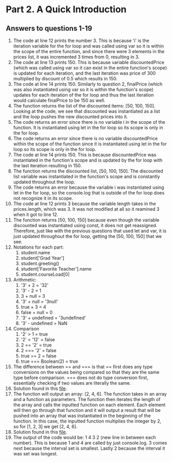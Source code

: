 # Part 2. A Quick Introduction
## Answers to questions 1-19
1. The code at line 12 prints the number 3. This is because 'i' is the iteration variable for the for loop and was called using var so it is within the scope of the entire function, and since there were 3 elements in the prices list, it was incremented 3 times from 0, resulting in 3.
2. The code at line 13 prints 150. This is because variable discountedPrice (which was called using var so it can exist in the entire function's scope) is updated for each iteration, and the last iteration was price of 300 multiplied by discount of 0.5 which results in 150.
3. The code at line 14 prints 150. Similarly to question 2, finalPrice (which was also instantiated using var so it is within the function's scope) updates for each iteration of the for loop and thus the last iteration would calculate finalPrice to be 150 as well.
4. The function returns the list of the discounted items: [50, 100, 150]. Looking at the code, we see that discounted was instantiated as a list and the loop pushes the new discounted prices into it.
5. The code returns an error since there is no variable i in the scope of the function. It is instantiated using let in the for loop so its scope is only in the for loop.
6. The code returns an error since there is no variable discountedPrice within the scope of the function since it is instantiated using let in the for loop so its scope is only in the for loop.
7. The code at line 14 prints 150. This is because discountedPrice was instantiated in the function's scope and is updated by the for loop with the last iteration resulting in 150.
8. The function returns the discounted list, [50, 100, 150]. The discounted list variable was instantiated in the function's scope and is constantly updated throughout the loop.
9. The code returns an error because the variable i was instantiated using let in the for loop, so the console.log that is outside of the for loop does not recognize it in its scope.
10. The code at line 12 prints 3 because the variable length takes in the prices.length, which was 3. It was not modified at all so it reamined 3 when it got to line 12.
11. The function returns [50, 100, 150] because even though the variable discounted was instantiated using const, it does not get reassigned. Therefore, just like with the previous questions that used let and var, it is just updated throughout the for loop, getting the [50, 100, 150] that we see.
12. Notations for each part:
    1.  student.name
    2.  student['Grad Year']
    3.  student.greeting()
    4.  student['Favorite Teacher'].name
    5.  student.courseLoad[0]
13. Arithmetic:
    1.  '3' + 2 = '32'
    2.  '3' - 2 = 1
    3.  3 + null = 3
    4.  '3' + null = '3null'
    5.  true + 3 = 4
    6.  false + null = 0
    7.  '3' + undefined = '3undefined'
    8.  '3' - undefined = NaN
14. Comparison
    1. '2' > 1 = true
    2. '2' < '12' = false
    3. 2 == '2' = true
    4. 2 === '2' = false
    5. true == 2 = false
    6. true === Boolean(2) = true
15. The difference between == and === is that == first does any type conversions on the values being compared so that they are the same type before comparison. === does not do type conversion first, essentially checking if two values are literally the same.
16. Solution found in this [file](part2-question16.js).
17. The function will output an array: [2, 4, 6]. The function takes in an array and a function as parameters. The function then iterates the length of the array and calls the inputted function on each element. Each element will then go through that function and it will output a result that will be pushed into an array that was instantiated in the beginning of the function. In this case, the inputted function multiplies the integer by 2, so for [1, 2, 3] we get [2, 4, 6].
18. Solution found in this [file](part2-question18.js).
19. The output of the code would be: 1 4 3 2 (new line in between each number). This is because 1 and 4 are called by just console.log. 3 comes next because the interval set is smallest. Lastly 2 because the interval it was set was longest.